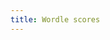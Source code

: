 ```yaml
---
title: Wordle scores
---
```


<div id="total-wins"></div><br />
<div id="time-wins-alone"></div><br />
<div id="time-wins-ties"></div><br />
<div id="streak-duration"></div><br />
<div id="score-histogram"></div>
<div id="time-delta-wins-alone"></div><br />
<div id="time-delta-wins-ties"></div><br />


<script src="https://cdn.jsdelivr.net/npm/vega@5"></script>
<script src="https://cdn.jsdelivr.net/npm/vega-lite@5"></script>
<script src="https://cdn.jsdelivr.net/npm/vega-embed@6"></script>
<script src="plots.js"></script>

<script type="text/javascript">
  load_plot("total-wins");
  load_plot("time-wins-alone");
  load_plot("time-wins-ties");
  load_plot("streak-duration");
  load_plot("score-histogram");
  load_plot("time-delta-wins-alone");
  load_plot("time-delta-wins-ties");
</script>
